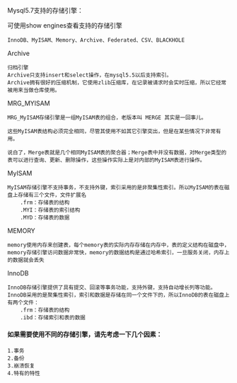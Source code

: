 Mysql5.7支持的存储引擎：

可使用show engines查看支持的存储引擎

```
InnoDB、MyISAM、Memory、Archive、Federated、CSV、BLACKHOLE
```



Archive

```
归档引擎
Archive只支持insert和select操作，在mysql5.5以后支持索引。
Archive拥有很好的压缩机制，它使用zlib压缩库，在记录被请求时会实时压缩，所以它经常被用来当做仓库使用。
```

MRG_MYISAM

```
MRG_MyISAM存储引擎是一组MyISAM表的组合，老版本叫 MERGE 其实是一回事儿。

这些MyISAM表结构必须完全相同，尽管其使用不如其它引擎突出，但是在某些情况下非常有用。

说白了，Merge表就是几个相同MyISAM表的聚合器；Merge表中并没有数据，对Merge类型的表可以进行查询、更新、删除操作，这些操作实际上是对内部的MyISAM表进行操作。
```



MyISAM

```
MyISAM存储引擎不支持事务，不支持外键，索引采用的是非聚集性索引。所以MyISAM的表在磁盘上存储有三个文件，文件扩展名
	.frm：存储表的结构
	.MYI：存储表的索引结构
	.MYD：存储表的数据
```



MEMORY

```
memory使用内存来创建表，每个memory表的实际内存存储在内存中，表的定义结构在磁盘中，memory存储引擎访问数据非常快，memory的数据结构是通过哈希索引，一旦服务关闭，内存上的数据就会丢失
```



InnoDB

```
InnoDB存储引擎提供了具有提交、回滚等事务功能，支持外键，支持自动增长列等功能。InnoDB采用的是聚集性索引，索引和数据是存储在同一个文件下的，所以InnoDB的表在磁盘上有两个文件：
	.frm：存储表的结构
	.ibd：存储索引和表的数据
```





#### 如果需要使用不同的存储引擎，请先考虑一下几个因素：

```
1.事务
2.备份
3.崩溃恢复
4.特有的特性
```

